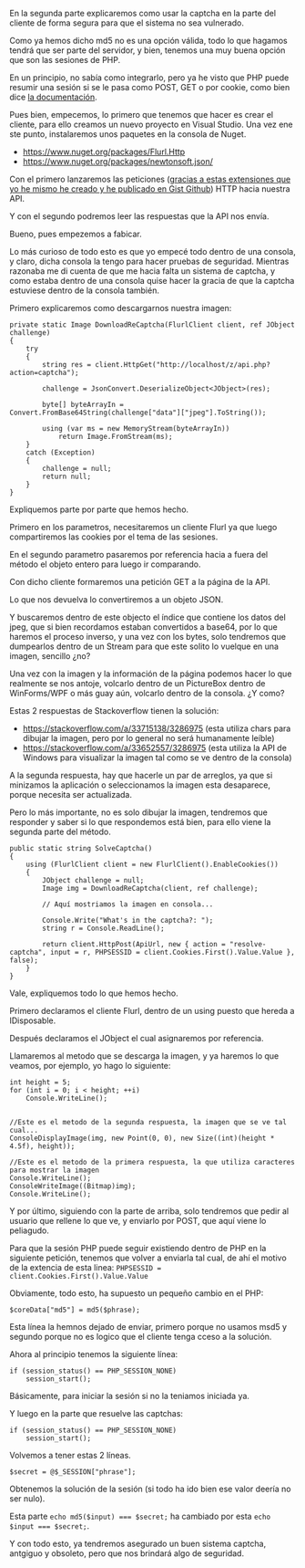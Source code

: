 En la segunda parte explicaremos como usar la captcha en la parte del cliente de forma segura para que el sistema no sea vulnerado.

Como ya hemos dicho md5 no es una opción válida, todo lo que hagamos tendrá que ser parte del servidor, y bien, tenemos una muy buena opción que son las sesiones de PHP.

En un principio, no sabía como integrarlo, pero ya he visto que PHP puede resumir una sesión si se le pasa como POST, GET o por cookie, como bien dice [la documentación](http://php.net/manual/es/function.session-start.php).

Pues bien, empecemos, lo primero que tenemos que hacer es crear el cliente, para ello creamos un nuevo proyecto en Visual Studio. Una vez ene ste punto, instalaremos unos paquetes en la consola de Nuget.

* https://www.nuget.org/packages/Flurl.Http
* https://www.nuget.org/packages/newtonsoft.json/

Con el primero lanzaremos las peticiones ([gracias a estas extensiones que yo he mismo he creado y he publicado en Gist Github](https://gist.github.com/z3nth10n/7a2574da2ce7f3afec4edfc1af1c5478)) HTTP hacia nuestra API.

Y con el segundo podremos leer las respuestas que la API nos envía.

Bueno, pues empezemos a fabicar.

Lo más curioso de todo esto es que yo empecé todo dentro de una consola, y claro, dicha consola la tengo para hacer pruebas de seguridad. Mientras razonaba me di cuenta de que me hacia falta un sistema de captcha, y como estaba dentro de una consola quise hacer la gracia de que la captcha estuviese dentro de la consola también.

Primero explicaremos como descargarnos nuestra imagen:

	private static Image DownloadReCaptcha(FlurlClient client, ref JObject challenge)
    {
        try
        {
            string res = client.HttpGet("http://localhost/z/api.php?action=captcha");

            challenge = JsonConvert.DeserializeObject<JObject>(res);

            byte[] byteArrayIn = Convert.FromBase64String(challenge["data"]["jpeg"].ToString());

            using (var ms = new MemoryStream(byteArrayIn))
                return Image.FromStream(ms);
        }
        catch (Exception)
        {
            challenge = null;
            return null;
        }
    }

Expliquemos parte por parte que hemos hecho.

Primero en los parametros, necesitaremos un cliente Flurl ya que luego compartiremos las cookies por el tema de las sesiones.

En el segundo parametro pasaremos por referencia hacia a fuera del método el objeto entero para luego ir comparando.

Con dicho cliente formaremos una petición GET a la página de la API.

Lo que nos devuelva lo convertiremos a un objeto JSON.

Y buscaremos dentro de este objecto el índice que contiene los datos del jpeg, que si bien recordamos estaban convertidos a base64, por lo que haremos el proceso inverso, y una vez con los bytes, solo tendremos que dumpearlos dentro de un Stream para que este solito lo vuelque en una imagen, sencillo ¿no?

Una vez con la imagen y la información de la página podemos hacer lo que realmente se nos antoje, volcarlo dentro de un PictureBox dentro de WinForms/WPF o más guay aún, volcarlo dentro de la consola. ¿Y como?

Estas 2 respuestas de Stackoverflow tienen la solución:

* https://stackoverflow.com/a/33715138/3286975 (esta utiliza chars para dibujar la imagen, pero por lo general no será humanamente leíble)
* https://stackoverflow.com/a/33652557/3286975 (esta utiliza la API de Windows para visualizar la imagen tal como se ve dentro de la consola)

A la segunda respuesta, hay que hacerle un par de arreglos, ya que si minizamos la aplicación o seleccionamos la imagen esta desaparece, porque necesita ser actualizada.

Pero lo más importante, no es solo dibujar la imagen, tendremos que responder y saber si lo que respondemos está bien, para ello viene la segunda parte del método.

	public static string SolveCaptcha()
    {
        using (FlurlClient client = new FlurlClient().EnableCookies())
        {
            JObject challenge = null;
            Image img = DownloadReCaptcha(client, ref challenge);

            // Aquí mostriamos la imagen en consola...

            Console.Write("What's in the captcha?: ");
            string r = Console.ReadLine();

            return client.HttpPost(ApiUrl, new { action = "resolve-captcha", input = r, PHPSESSID = client.Cookies.First().Value.Value }, false);
        }
    }

Vale, expliquemos todo lo que hemos hecho.

Primero declaramos el cliente Flurl, dentro de un using puesto que hereda a IDisposable.

Después declaramos el JObject el cual asignaremos por referencia.

Llamaremos al metodo que se descarga la imagen, y ya haremos lo que veamos, por ejemplo, yo hago lo siguiente:

	int height = 5;
    for (int i = 0; i < height; ++i)
        Console.WriteLine();


    //Este es el metodo de la segunda respuesta, la imagen que se ve tal cual...
    ConsoleDisplayImage(img, new Point(0, 0), new Size((int)(height * 4.5f), height));

	//Este es el metodo de la primera respuesta, la que utiliza caracteres para mostrar la imagen
    Console.WriteLine();
    ConsoleWriteImage((Bitmap)img);
    Console.WriteLine();

Y por último, siguiendo con la parte de arriba, solo tendremos que pedir al usuario que rellene lo que ve, y enviarlo por POST, que aquí viene lo peliagudo.

Para que la sesión PHP puede seguir existiendo dentro de PHP en la siguiente petición, tenemos que volver a enviarla tal cual, de ahí el motivo de la extencia de esta linea: `PHPSESSID = client.Cookies.First().Value.Value`

Obviamente, todo esto, ha supuesto un pequeño cambio en el PHP:

	$coreData["md5"] = md5($phrase);

Esta línea la hemnos dejado de enviar, primero porque no usamos msd5 y segundo porque no es logico que el cliente tenga cceso a la solución.

Ahora al principio tenemos la siguiente línea:

    if (session_status() == PHP_SESSION_NONE)
        session_start();

Básicamente, para iniciar la sesión si no la teniamos iniciada ya.

Y luego en la parte que resuelve las captchas:

    if (session_status() == PHP_SESSION_NONE)
        session_start();

Volvemos a tener estas 2 líneas.

	$secret = @$_SESSION["phrase"];

Obtenemos la solución de la sesión (si todo ha ido bien ese valor deería no ser nulo).

Esta parte `echo md5($input) === $secret;` ha cambiado por esta `echo $input === $secret;`.

Y con todo esto, ya tendremos asegurado un buen sistema captcha, antgiguo y obsoleto, pero que nos brindará algo de seguridad.